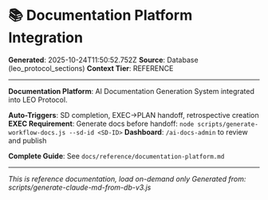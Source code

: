 # 📚 Documentation Platform Integration

**Generated**: 2025-10-24T11:50:52.752Z
**Source**: Database (leo_protocol_sections)
**Context Tier**: REFERENCE

---

**Documentation Platform**: AI Documentation Generation System integrated into LEO Protocol.

**Auto-Triggers**: SD completion, EXEC→PLAN handoff, retrospective creation
**EXEC Requirement**: Generate docs before handoff: `node scripts/generate-workflow-docs.js --sd-id <SD-ID>`
**Dashboard**: `/ai-docs-admin` to review and publish

**Complete Guide**: See `docs/reference/documentation-platform.md`

---

*This is reference documentation, load on-demand only*
*Generated from: scripts/generate-claude-md-from-db-v3.js*
